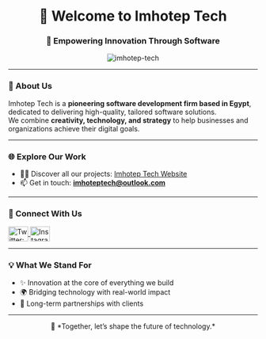 <h1 align="center">👋 Welcome to Imhotep Tech</h1>
<h3 align="center">🚀 Empowering Innovation Through Software</h3>

<p align="center">
  <img src="https://komarev.com/ghpvc/?username=imhotep-tech&label=Profile%20Views&color=0e75b6&style=flat" alt="imhotep-tech" />
</p>

---

### 🏢 About Us
Imhotep Tech is a **pioneering software development firm based in Egypt**, dedicated to delivering high-quality, tailored software solutions.  
We combine **creativity, technology, and strategy** to help businesses and organizations achieve their digital goals.

---

### 🌐 Explore Our Work
- 👨‍💻 Discover all our projects: [Imhotep Tech Website](https://imhoteptech.vercel.app/)  
- 📫 Get in touch: **imhoteptech@outlook.com**

---

### 🤝 Connect With Us
<p align="left">
  <a href="https://twitter.com/imhoteptech1" target="blank">
    <img align="center" src="https://raw.githubusercontent.com/rahuldkjain/github-profile-readme-generator/master/src/images/icons/Social/twitter.svg" alt="Twitter: imhoteptech1" height="30" width="40" />
  </a>
  <a href="https://instagram.com/imhotep_tech" target="blank">
    <img align="center" src="https://raw.githubusercontent.com/rahuldkjain/github-profile-readme-generator/master/src/images/icons/Social/instagram.svg" alt="Instagram: imhotep_tech" height="30" width="40" />
  </a>
</p>

---

### 💡 What We Stand For
- ✨ Innovation at the core of everything we build  
- 🌍 Bridging technology with real-world impact  
- 🤝 Long-term partnerships with clients  

---

<p align="center">  
  💼 *Together, let’s shape the future of technology.*  
</p>
